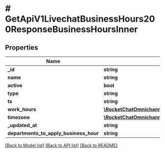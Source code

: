 # # GetApiV1LivechatBusinessHours200ResponseBusinessHoursInner

## Properties

Name | Type | Description | Notes
------------ | ------------- | ------------- | -------------
**_id** | **string** |  | [optional]
**name** | **string** |  | [optional]
**active** | **bool** |  | [optional]
**type** | **string** |  | [optional]
**ts** | **string** |  | [optional]
**work_hours** | [**\RocketChatOmnichannelApi\Model\GetApiV1LivechatBusinessHours200ResponseBusinessHoursInnerWorkHoursInner[]**](GetApiV1LivechatBusinessHours200ResponseBusinessHoursInnerWorkHoursInner.md) |  | [optional]
**timezone** | [**\RocketChatOmnichannelApi\Model\GetApiV1LivechatBusinessHours200ResponseBusinessHoursInnerTimezone**](GetApiV1LivechatBusinessHours200ResponseBusinessHoursInnerTimezone.md) |  | [optional]
**_updated_at** | **string** |  | [optional]
**departments_to_apply_business_hour** | **string** |  | [optional]

[[Back to Model list]](../../README.md#models) [[Back to API list]](../../README.md#endpoints) [[Back to README]](../../README.md)
